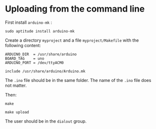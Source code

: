 Uploading from the command line
===============================

First install `arduino-mk` :

    sudo aptitude install arduino-mk

Create a directory `myproject` and a file `myproject/Makefile` with the following content:

    ARDUINO_DIR  = /usr/share/arduino
    BOARD_TAG    = uno
    ARDUINO_PORT = /dev/ttyACM0

    include /usr/share/arduino/Arduino.mk

The `.ino` file should be in the same folder. The name of the `.ino` file does not matter. 

Then:

    make

    make upload

The user should be in the `dialout` group.
